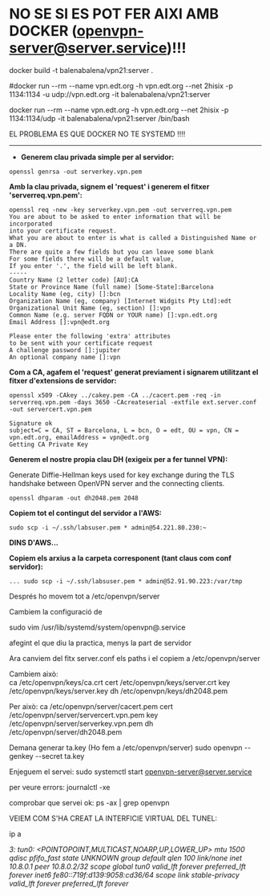 

# NO SE SI ES POT FER AIXI AMB DOCKER (openvpn-server@server.service)!!!

docker build -t balenabalena/vpn21:server .

#docker run --rm --name vpn.edt.org -h vpn.edt.org --net 2hisix -p 1134:1134 -u udp://vpn.edt.org -it balenabalena/vpn21:server

docker run --rm --name vpn.edt.org -h vpn.edt.org --net 2hisix -p 1134:1134/udp -it balenabalena/vpn21:server /bin/bash


EL PROBLEMA ES QUE DOCKER NO TE SYSTEMD !!!!

-----------------------------------------------------------------------

* **Generem clau privada simple per al servidor:**
```
openssl genrsa -out serverkey.vpn.pem
```

**Amb la clau privada, signem el 'request' i generem el fitxer 'serverreq.vpn.pem':**
```
openssl req -new -key serverkey.vpn.pem -out serverreq.vpn.pem
You are about to be asked to enter information that will be incorporated
into your certificate request.
What you are about to enter is what is called a Distinguished Name or a DN.
There are quite a few fields but you can leave some blank
For some fields there will be a default value,
If you enter '.', the field will be left blank.
-----
Country Name (2 letter code) [AU]:CA
State or Province Name (full name) [Some-State]:Barcelona
Locality Name (eg, city) []:bcn
Organization Name (eg, company) [Internet Widgits Pty Ltd]:edt
Organizational Unit Name (eg, section) []:vpn
Common Name (e.g. server FQDN or YOUR name) []:vpn.edt.org
Email Address []:vpn@edt.org

Please enter the following 'extra' attributes
to be sent with your certificate request
A challenge password []:jupiter
An optional company name []:vpn
```

**Com a CA, agafem el 'request' generat previament i signarem utilitzant el fitxer d'extensions de servidor:**
```
openssl x509 -CAkey ../cakey.pem -CA ../cacert.pem -req -in serverreq.vpn.pem -days 3650 -CAcreateserial -extfile ext.server.conf -out servercert.vpn.pem

Signature ok
subject=C = CA, ST = Barcelona, L = bcn, O = edt, OU = vpn, CN = vpn.edt.org, emailAddress = vpn@edt.org
Getting CA Private Key
```
**Generem el nostre propia clau DH (exigeix per a fer tunnel VPN):**

Generate Diffie-Hellman keys used for key exchange during the TLS handshake between OpenVPN server and the connecting clients.
```
openssl dhparam -out dh2048.pem 2048
```

**Copiem tot el contingut del servidor a l'AWS:**
```
sudo scp -i ~/.ssh/labsuser.pem * admin@54.221.80.230:~
```

**DINS D'AWS...**

**Copiem els arxius a la carpeta corresponent (tant claus com conf servidor):**
```
... sudo scp -i ~/.ssh/labsuser.pem * admin@52.91.90.223:/var/tmp
```

Després ho movem tot a /etc/openvpn/server

Cambiem la configuració de
 
sudo vim /usr/lib/systemd/system/openvpn@.service

afegint el que diu la practica, menys la part de servidor

Ara canviem del fitx server.conf els paths i el copiem a /etc/openvpn/server

Cambiem això:  
 ca /etc/openvpn/keys/ca.crt
 cert /etc/openvpn/keys/server.crt
 key /etc/openvpn/keys/server.key
 dh /etc/openvpn/keys/dh2048.pem

Per això:
 ca /etc/openvpn/server/cacert.pem
 cert /etc/openvpn/server/servercert.vpn.pem
 key /etc/openvpn/server/serverkey.vpn.pem
 dh /etc/openvpn/server/dh2048.pem

Demana generar ta.key (Ho fem a /etc/openvpn/server)
sudo openvpn --genkey --secret ta.key

Enjeguem el servei:
sudo systemctl start openvpn-server@server.service

per veure errors: journalctl -xe

comprobar que servei ok: 
ps -ax | grep openvpn

VEIEM COM S'HA CREAT LA INTERFICIE VIRTUAL DEL TUNEL:

ip a

*3: tun0: <POINTOPOINT,MULTICAST,NOARP,UP,LOWER_UP> mtu 1500 qdisc pfifo_fast state UNKNOWN group default qlen 100
    link/none 
    inet 10.8.0.1 peer 10.8.0.2/32 scope global tun0
       valid_lft forever preferred_lft forever
    inet6 fe80::719f:d139:9058:cd36/64 scope link stable-privacy 
       valid_lft forever preferred_lft forever*

